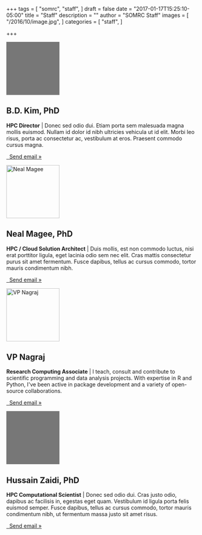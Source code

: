 +++
tags = [
  "somrc",
  "staff",
]
draft = false
date = "2017-01-17T15:25:10-05:00"
title = "Staff"
description = ""
author = "SOMRC Staff"
images = [
  "/2016/10/image.jpg",
]
categories = [
  "staff",
]

+++

<!-- Three columns of text below the carousel -->
<div class="row">
  <div class="col-lg-6">
    <img class="rounded-circle" src="data:image/gif;base64,R0lGODlhAQABAIAAAHd3dwAAACH5BAAAAAAALAAAAAABAAEAAAICRAEAOw==" alt="Generic placeholder image" width="140" height="140">
    <h2>B.D. Kim, PhD</h2>
    <p><b>HPC Director</b> | Donec sed odio dui. Etiam porta sem malesuada magna mollis euismod. Nullam id dolor id nibh ultricies vehicula ut id elit. Morbi leo risus, porta ac consectetur ac, vestibulum at eros. Praesent commodo cursus magna.</p>
    <p><a class="btn btn-secondary" href="#" role="button"><i class="fa fa-envelope-o fa-md"></i>&nbsp; Send email &raquo;</a></p>
  </div><!-- /.col-lg-6 -->
  <div class="col-lg-6">
    <img class="rounded-circle" src="https://avatars3.githubusercontent.com/u/699798?v=3&s=460" alt="Neal Magee" width="140" height="140">
    <h2>Neal Magee, PhD</h2>
    <p><b>HPC / Cloud Solution Architect</b> | Duis mollis, est non commodo luctus, nisi erat porttitor ligula, eget lacinia odio sem nec elit. Cras mattis consectetur purus sit amet fermentum. Fusce dapibus, tellus ac cursus commodo, tortor mauris condimentum nibh.</p>
    <p><a class="btn btn-secondary" href="#" role="button"><i class="fa fa-envelope-o fa-md"></i>&nbsp; Send email &raquo;</a></p>
  </div><!-- /.col-lg-6 -->
  <div class="col-lg-6">
    <img class="rounded-circle" src="https://avatars0.githubusercontent.com/u/8546787" alt="VP Nagraj" width="140" height="140">
    <h2>VP Nagraj</h2>
    <p><b>Research Computing Associate</b> | I teach, consult and contribute to scientific programming and data analysis projects.
With expertise in R and Python, I've been active in package development and a variety of open-source collaborations.</p>
    <p><a class="btn btn-secondary" href="#" role="button"><i class="fa fa-envelope-o fa-md"></i>&nbsp; Send email &raquo;</a></p>
  </div><!-- /.col-lg-6 -->
  <div class="col-lg-6">
    <img class="rounded-circle" src="data:image/gif;base64,R0lGODlhAQABAIAAAHd3dwAAACH5BAAAAAAALAAAAAABAAEAAAICRAEAOw==" alt="Generic placeholder image" width="140" height="140">
    <h2>Hussain Zaidi, PhD</h2>
    <p><b>HPC Computational Scientist</b> | Donec sed odio dui. Cras justo odio, dapibus ac facilisis in, egestas eget quam. Vestibulum id ligula porta felis euismod semper. Fusce dapibus, tellus ac cursus commodo, tortor mauris condimentum nibh, ut fermentum massa justo sit amet risus.</p>
    <p><a class="btn btn-secondary" href="#" role="button"><i class="fa fa-envelope-o fa-md"></i>&nbsp; Send email &raquo;</a></p>
  </div><!-- /.col-lg-6 -->
</div><!-- /.row -->